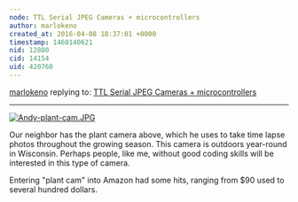 ```yaml
---
node: TTL Serial JPEG Cameras + microcontrollers
author: marlokeno
created_at: 2016-04-08 18:37:01 +0000
timestamp: 1460140621
nid: 12880
cid: 14154
uid: 420760
---
```




[marlokeno](../profile/marlokeno) replying to: [TTL Serial JPEG Cameras + microcontrollers](../notes/donblair/03-23-2016/ttl-serial-jpeg-cameras-microcontrollers)

----
[![Andy-plant-cam.JPG](//i.publiclab.org/system/images/photos/000/015/424/large/Andy-plant-cam.JPG)](//i.publiclab.org/system/images/photos/000/015/424/original/Andy-plant-cam.JPG)

Our neighbor has the plant camera above, which he uses to take time lapse photos throughout the growing season. This camera is outdoors year-round in Wisconsin. Perhaps people, like me, without good coding skills will be interested in this type of camera.

Entering "plant cam" into Amazon had some hits, ranging from $90 used to several hundred dollars.

